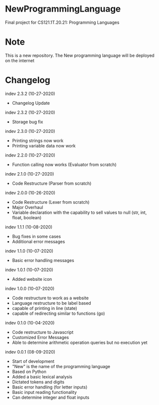 # NewProgrammingLanguage
Final project for CS121.1T.20.21: Programming Languages

# Note
This is a new repository. The New programming language will be deployed on the internet

# Changelog
indev 2.3.2 (10-27-2020)
- Changelog Update

indev 2.3.2 (10-27-2020)
- Storage bug fix

indev 2.3.0 (10-27-2020)
- Printing strings now work
- Printing variable data now work

indev 2.2.0 (10-27-2020)
- Function calling now works (Evaluator from scratch)

indev 2.1.0 (10-27-2020)
- Code Restructure (Parser from scratch)

indev 2.0.0 (10-26-2020)
- Code Restructure (Lexer from scratch)
- Major Overhaul
- Variable declaration with the capability to sell values to null (str, int, float, boolean)

indev 1.1.1 (10-08-2020)
- Bug fixes in some cases
- Additional error messages

indev 1.1.0 (10-07-2020)
- Basic error handling messages

indev 1.0.1 (10-07-2020)
- Added website icon

indev 1.0.0 (10-07-2020)
- Code restructure to work as a website
- Language restructure to be label based
- capable of printing in line (state)
- capable of redirecting similar to functions (go)

indev 0.1.0 (10-04-2020)
- Code restructure to Javascript
- Customized Error Messages
- Able to determine arithmetic operation queries but no execution yet

indev 0.0.1 (08-09-2020)
- Start of development
- "New" is the name of the programming language
- Based on Python
- Added a basic lexical analysis
- Dictated tokens and digits
- Basic error handling (for letter inputs)
- Basic input reading functionality
- Can determine integer and float inputs